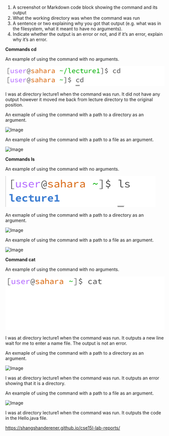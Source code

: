 1. A screenshot or Markdown code block showing the command and its output
2. What the working directory was when the command was run
3. A sentence or two explaining why you got that output (e.g. what was in the filesystem, what it meant to have no arguments).
4. Indicate whether the output is an error or not, and if it’s an error, explain why it’s an error.

**Commands cd** 

An example of using the command with no arguments.

![Image](Noargcd.png)

I was at directory lecture1 when the command was run. It did not have any output however it moved me back from lecture directory to the original position.

An exmaple of using the command with a path to a directory as an argument.

![Image](imageName.png)

An example of using the command with a path to a file as an argument.

![Image](imageName.png)

**Commands ls**

An example of using the command with no arguments.

![Image](Noargls.png)

An exmaple of using the command with a path to a directory as an argument.

![Image](imageName.png)

An example of using the command with a path to a file as an argument.

![Image](imageName.png)

**Command cat**

An example of using the command with no arguments.

![Image](Noargcat.png)

I was at directory lecture1 when the command was run. It outputs a new line wait for me to enter a name file. The output is not an error.

An exmaple of using the command with a path to a directory as an argument.

![Image](imageName.png)

I was at directory lecture1 when the command was run. It outputs an error showing that it is a directory.

An example of using the command with a path to a file as an argument.

![Image](imageName.png)

I was at directory lecture1 when the command was run. It outputs the code in the Hello.java file.


https://shangshanderener.github.io/cse15l-lab-reports/
